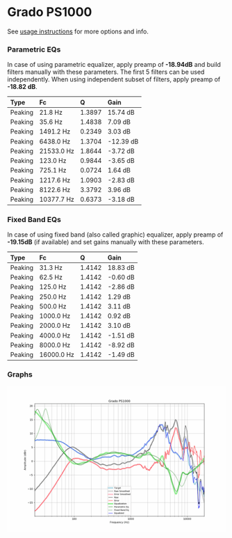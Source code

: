 # Grado PS1000
See [usage instructions](https://github.com/jaakkopasanen/AutoEq#usage) for more options and info.

### Parametric EQs
In case of using parametric equalizer, apply preamp of **-18.94dB** and build filters manually
with these parameters. The first 5 filters can be used independently.
When using independent subset of filters, apply preamp of **-18.82 dB**.

| Type    | Fc         |      Q | Gain      |
|:--------|:-----------|:-------|:----------|
| Peaking | 21.8 Hz    | 1.3897 | 15.74 dB  |
| Peaking | 35.6 Hz    | 1.4838 | 7.09 dB   |
| Peaking | 1491.2 Hz  | 0.2349 | 3.03 dB   |
| Peaking | 6438.0 Hz  | 1.3704 | -12.39 dB |
| Peaking | 21533.0 Hz | 1.8644 | -3.72 dB  |
| Peaking | 123.0 Hz   | 0.9844 | -3.65 dB  |
| Peaking | 725.1 Hz   | 0.0724 | 1.64 dB   |
| Peaking | 1217.6 Hz  | 1.0903 | -2.83 dB  |
| Peaking | 8122.6 Hz  | 3.3792 | 3.96 dB   |
| Peaking | 10377.7 Hz | 0.6373 | -3.18 dB  |

### Fixed Band EQs
In case of using fixed band (also called graphic) equalizer, apply preamp of **-19.15dB**
(if available) and set gains manually with these parameters.

| Type    | Fc         |      Q | Gain     |
|:--------|:-----------|:-------|:---------|
| Peaking | 31.3 Hz    | 1.4142 | 18.83 dB |
| Peaking | 62.5 Hz    | 1.4142 | -0.60 dB |
| Peaking | 125.0 Hz   | 1.4142 | -2.86 dB |
| Peaking | 250.0 Hz   | 1.4142 | 1.29 dB  |
| Peaking | 500.0 Hz   | 1.4142 | 3.11 dB  |
| Peaking | 1000.0 Hz  | 1.4142 | 0.92 dB  |
| Peaking | 2000.0 Hz  | 1.4142 | 3.10 dB  |
| Peaking | 4000.0 Hz  | 1.4142 | -1.51 dB |
| Peaking | 8000.0 Hz  | 1.4142 | -8.92 dB |
| Peaking | 16000.0 Hz | 1.4142 | -1.49 dB |

### Graphs
![](./Grado%20PS1000.png)